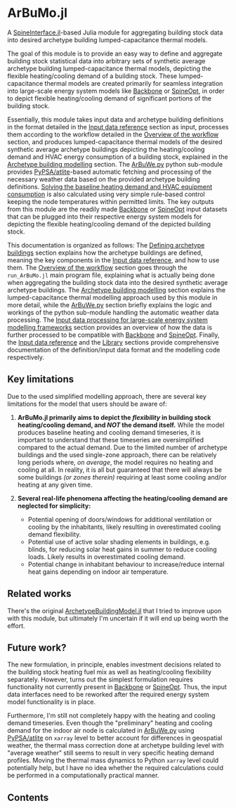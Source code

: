 # ArBuMo.jl

A [SpineInterface.jl](https://github.com/Spine-project/SpineInterface.jl)-based
Julia module for aggregating building stock data into desired
archetype building lumped-capacitance thermal models.

The goal of this module is to provide an easy way to define and aggregate
building stock statistical data into arbitrary sets of synthetic average
archetype building lumped-capacitance thermal models, depicting the flexible
heating/cooling demand of a building stock.
These lumped-capacitance thermal models are created primarily for
seamless integration into large-scale energy system models like
[Backbone](https://cris.vtt.fi/en/publications/backbone) or
[SpineOpt](https://github.com/Spine-project/SpineOpt.jl),
in order to depict flexible heating/cooling demand of significant portions
of the building stock.

Essentially, this module takes input data and archetype building definitions
in the format detailed in the [Input data reference](@ref)
section as input, processes them according to the workflow detailed in the
[Overview of the workflow](@ref) section, and produces
lumped-capacitance thermal models of the desired synthetic average archetype
buildings depicting the heating/cooling demand and HVAC energy consumption
of a building stock, explained in the [Archetype building modelling](@ref) section.
The [ArBuWe.py](@ref) python sub-module provides
[PyPSA/atlite](https://github.com/PyPSA/atlite)-based automatic fetching
and processing of the necessary weather data based on the provided
archetype building definitions.
[Solving the baseline heating demand and HVAC equipment consumption](@ref)
is also calculated using very simple rule-based control keeping the node
temperatures within permitted limits.
The key outputs from this module are the readily made
[Backbone](https://cris.vtt.fi/en/publications/backbone) or
[SpineOpt](https://github.com/Spine-project/SpineOpt.jl) input datasets
that can be plugged into their respective energy system models for
depicting the flexible heating/cooling demand of the depicted building stock.

This documentation is organized as follows:
The [Defining archetype buildings](@ref) section explains how the archetype
buildings are defined, meaning the key components in the
[Input data reference](@ref), and how to use them.
The [Overview of the workflow](@ref) section goes through the
`run_ArBuMo.jl` main program file, explaining what is
actually being done when aggregating the building stock data into the
desired synthetic average archetype buildings.
The [Archetype building modelling](@ref) section explains the lumped-capacitance
thermal modelling approach used by this module in more detail,
while the [ArBuWe.py](@ref) section briefly explains
the logic and workings of the python sub-module handling the automatic
weather data processing.
The [Input data processing for large-scale energy system modelling frameworks](@ref)
section provides an overview of how the data is further processed to be compatible
with [Backbone](https://cris.vtt.fi/en/publications/backbone)
and [SpineOpt](https://github.com/Spine-project/SpineOpt.jl).
Finally, the [Input data reference](@ref) and the [Library](@ref)
sections provide comprehensive documentation of the definition/input
data format and the modelling code respectively.


## Key limitations

Due to the used simplified modelling approach, there are several key limitations for the model that users should be aware of:

1. **ArBuMo.jl primarily aims to depict the *flexibility* in building stock heating/cooling demand, and *NOT* the demand itself.** While the model produces baseline heating and cooling demand timeseries, it is important to understand that these timeseries are oversimplified compared to the actual demand. Due to the limited number of archetype buildings and the used single-zone approach, there can be relatively long periods where, *on average*, the model requires no heating and cooling at all. In reality, it is all but guaranteed that there will always be some buildings *(or zones therein)* requiring at least some cooling and/or heating at any given time.

2. **Several real-life phenomena affecting the heating/cooling demand are neglected for simplicity:**
    - Potential opening of doors/windows for additional ventilation or cooling by the inhabitants, likely resulting in overestimated cooling demand flexibility.
    - Potential use of active solar shading elements in buildings, e.g. blinds, for reducing solar heat gains in summer to reduce cooling loads. Likely results in overestimated cooling demand.
    - Potential change in inhabitant behaviour to increase/reduce internal heat gains depending on indoor air temperature.


## Related works

There's the original [ArchetypeBuildingModel.jl](https://github.com/vttresearch/ArchetypeBuildingModel)
that I tried to improve upon with this module, but ultimately I'm
uncertain if it will end up being worth the effort.


## Future work?

The new formulation, in principle, enables investment decisions related to the
building stock heating fuel mix as well as heating/cooling flexibility
separately. However, turns out the simplest formulation requires
functionality not currently present in [Backbone](https://cris.vtt.fi/en/publications/backbone)
or [SpineOpt](https://github.com/Spine-project/SpineOpt.jl).
Thus, the input data interfaces need to be reworked after the required
energy system model functionality is in place.

Furthermore, I'm still not completely happy with the heating and cooling demand timeseries.
Even though the "preliminary" heating and cooling demand for the indoor air node
is calculated in [ArBuWe.py](@ref) using [PyPSA/atlite](https://github.com/PyPSA/atlite)
on `xarray` level to better account for differences in geospatial weather,
the thermal mass correction done at archetype building level with "average weather"
still seems to result in very specific heating demand profiles.
Moving the thermal mass dynamics to Python `xarray` level could potentially help,
but I have no idea whether the required calculations could be performed
in a computationally practical manner.


## Contents

```@contents
```